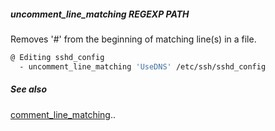 ##### uncomment_line_matching REGEXP PATH

Removes '#' from the beginning of matching line(s) in a file.

```bash
@ Editing sshd_config
  - uncomment_line_matching 'UseDNS' /etc/ssh/sshd_config
```

##### See also

[comment_line_matching](comment_line_matching.md)..
